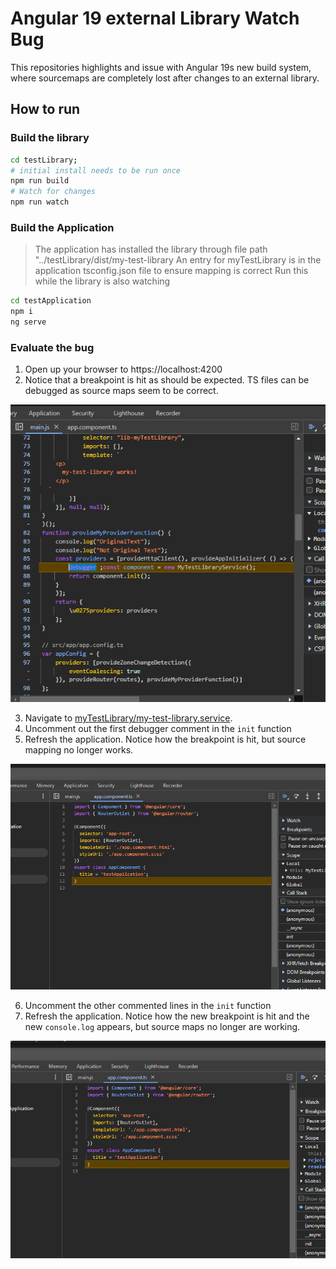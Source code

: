 # Angular 19 external Library Watch Bug

This repositories highlights and issue with Angular 19s new build system, where sourcemaps are completely lost after changes to an external library. 

## How to run

### Build the library 


```bash
cd testLibrary;
# initial install needs to be run once 
npm run build 
# Watch for changes
npm run watch 
```

### Build the Application 

> The application has installed the library through file path "../testLibrary/dist/my-test-library
> An entry for myTestLibrary is in the application tsconfig.json file to ensure mapping is correct 
> Run this while the library is also watching

```bash 
cd testApplication 
npm i 
ng serve 
```

### Evaluate the bug 

1. Open up your browser to https://localhost:4200
2. Notice that a breakpoint is hit as should be expected.  TS files can be debugged as source maps seem to be correct. 

![First Breakpoint](./First%20breakpoint.png)

3. Navigate to [myTestLibrary/my-test-library.service](./testLibrary/projects/my-test-library/src/lib/my-test-library.service.ts). 
4. Uncomment out the first debugger comment in the `init` function 
5. Refresh the application.  Notice how the breakpoint is hit, but source mapping no longer works. 

![Second Breakpoint](./SEcond%20breakpoint.png)

6. Uncomment the other commented lines in the `init` function 
7. Refresh the application.  Notice how the new breakpoint is hit and the new `console.log` appears, but source maps no longer are working. 

![Third Breakpoint](./Third%20breakpoint.png)
